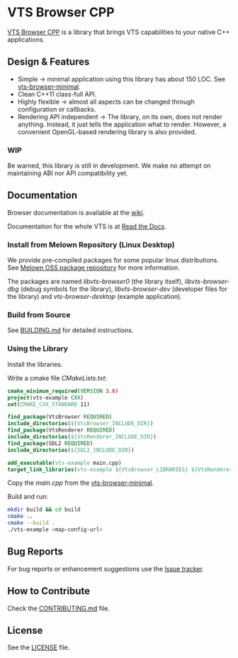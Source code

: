 # VTS Browser CPP

[VTS Browser CPP](https://github.com/melown/vts-browser-cpp) is a library
that brings VTS capabilities to your native C++ applications.

## Design & Features

- Simple -> minimal application using this library has about 150 LOC.
  See [vts-browser-minimal](https://github.com/Melown/vts-browser-cpp/wiki/examples-minimal).
- Clean C++11 class-full API.
- Highly flexible -> almost all aspects can be changed through configuration or callbacks.
- Rendering API independent -> The library, on its own, does not render anything.
  Instead, it just tells the application what to render.
  However, a convenient OpenGL-based rendering library is also provided.

### WIP

Be warned, this library is still in development.
We make no attempt on maintaining ABI nor API compatibility yet.

## Documentation

Browser documentation is available at the
[wiki](https://github.com/melown/vts-browser-cpp/wiki).

Documentation for the whole VTS is at
[Read the Docs](https://melown.readthedocs.io).

### Install from Melown Repository (Linux Desktop)

We provide pre-compiled packages for some popular linux distributions.
See [Melown OSS package repository](https://cdn.melown.com/packages/) for more information.

The packages are named _libvts-browser0_ (the library itself),
_libvts-browser-dbg_ (debug symbols for the library),
_libvts-browser-dev_ (developer files for the library)
and _vts-browser-desktop_ (example application).

### Build from Source

See [BUILDING.md](BUILDING.md) for detailed instructions.

### Using the Library

Install the libraries.

Write a cmake file _CMakeLists.txt_:

```cmake
cmake_minimum_required(VERSION 3.0)
project(vts-example CXX)
set(CMAKE_CXX_STANDARD 11)

find_package(VtsBrowser REQUIRED)
include_directories(${VtsBrowser_INCLUDE_DIR})
find_package(VtsRenderer REQUIRED)
include_directories(${VtsRenderer_INCLUDE_DIR})
find_package(SDL2 REQUIRED)
include_directories(${SDL2_INCLUDE_DIR})

add_executable(vts-example main.cpp)
target_link_libraries(vts-example ${VtsBrowser_LIBRARIES} ${VtsRenderer_LIBRARIES} SDL2)
```

Copy the _main.cpp_ from the [vts-browser-minimal](https://github.com/Melown/vts-browser-cpp/wiki/examples-minimal).

Build and run:

```sh
mkdir build && cd build
cmake ..
cmake --build .
./vts-example <map-config-url>
```

## Bug Reports

For bug reports or enhancement suggestions use the
[Issue tracker](https://github.com/melown/vts-browser-cpp/issues).

## How to Contribute

Check the [CONTRIBUTING.md](CONTRIBUTING.md) file.

## License

See the [LICENSE](LICENSE) file.




